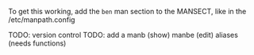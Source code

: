 
To get this working, add the `ben` man section to the MANSECT, like in the /etc/manpath.config

TODO: version control
TODO: add a manb (show) manbe (edit) aliases (needs functions)
